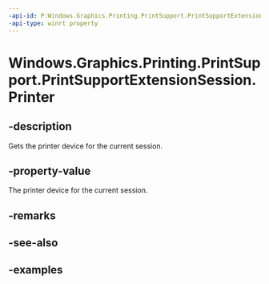 ```yaml
---
-api-id: P:Windows.Graphics.Printing.PrintSupport.PrintSupportExtensionSession.Printer
-api-type: winrt property
---
```


# Windows.Graphics.Printing.PrintSupport.PrintSupportExtensionSession.Printer

<!--
public Windows.Devices.Printers.IppPrintDevice Printer { get; }
-->


## -description

Gets the printer device for the current session.

## -property-value

The printer device for the current session.

## -remarks

## -see-also

## -examples


